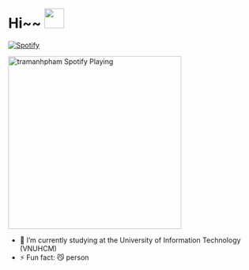 # Hi~~ <img src="https://media.giphy.com/media/vFKqnCdLPNOKc/giphy.gif" width="40" height="40" />

[![Spotify](https://tramanhpham.vercel.app/api/spotify)](https://open.spotify.com/user/tramanhpham)

[<img src="https://tramanhpham.vercel.app/api/spotify" alt="tramanhpham Spotify Playing" width="350" />](https://open.spotify.com/user/tramanhpham)

- 🔭 I’m currently studying at the University of Information Technology (VNUHCM)
- ⚡ Fun fact: 😼 person
